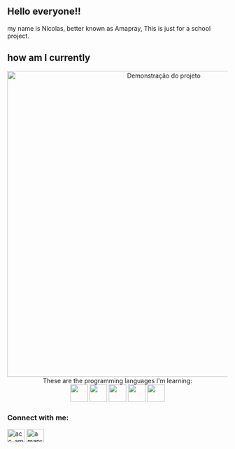 ## Hello everyone!!
 my name is Nícolas, better known as Amapray, This is just for a school project.
 
 ##  how am I currently

<div align="center">
  <img src="https://i.gifer.com/KHO.gif" alt="Demonstração do projeto" width="700"/>
</div>
<div align="center">
These are the programming languages ​​I'm learning:
<br>
<img loading="lazy" src="https://cdn.jsdelivr.net/gh/devicons/devicon@latest/icons/java/java-original.svg" width="40" height="40"/> 
<img loading="lazy" src="https://cdn.jsdelivr.net/gh/devicons/devicon@latest/icons/c/c-original.svg" width="40" height="40"/> 
<img loading="lazy" src="https://cdn.jsdelivr.net/gh/devicons/devicon@latest/icons/javascript/javascript-original.svg" width="40" height="40"/> 
<img loading="lazy" src="https://cdn.jsdelivr.net/gh/devicons/devicon@latest/icons/html5/html5-original.svg" width="40" height="40"/> 
<img loading="lazy" src="https://cdn.jsdelivr.net/gh/devicons/devicon@latest/icons/mysql/mysql-original.svg" width="40" height="40"/> 
</div>


<h3 align="left">Connect with me:</h3>
<p align="left">
<a href="https://instagram.com/acc_amapray" target="blank"><img align="center" src="https://raw.githubusercontent.com/rahuldkjain/github-profile-readme-generator/master/src/images/icons/Social/instagram.svg" alt="acc_amapray" height="30" width="40" /></a>
<a href="https://www.youtube.com/c/amaprayy" target="blank"><img align="center" src="https://raw.githubusercontent.com/rahuldkjain/github-profile-readme-generator/master/src/images/icons/Social/youtube.svg" alt="amaprayy" height="30" width="40" /></a>
</p>
